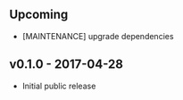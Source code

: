 ## Upcoming

* [MAINTENANCE] upgrade dependencies


## v0.1.0 - 2017-04-28

* Initial public release

